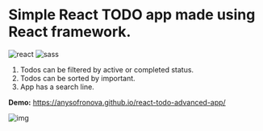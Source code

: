 <h1>Simple React TODO app made using React framework.</h1>

<div>
<img src="https://img.shields.io/badge/react-%23323330.svg?style=for-the-badge&logo=react&logoColor=white" alt="react">
 <img src="https://img.shields.io/badge/SASS-323330.svg?style=for-the-badge&logo=SASS&logoColor=white" alt="sass">
</div>

1. Todos can be filtered by active or completed status.  
2. Todos can be sorted by important.  
3. App has a search line.  


**Demo:** https://anysofronova.github.io/react-todo-advanced-app/  

![img](https://i.postimg.cc/RZWhbbRz/2022-05-05-16-04-47.png)

